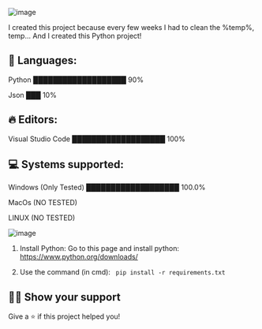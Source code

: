 ![image](https://github.com/MangyGuitar/Basic-cleaner/assets/114024328/7837e33b-0381-4e4f-a72b-e6657da8d990)

I created this project because every few weeks I had to clean the %temp%, temp... And I created this Python project!


## 💬 Languages:
Python ███████████████████   90%

Json   ███    10%

## 🔥 Editors: 
Visual Studio Code ███████████████████    100%

## 💻 Systems supported:
Windows (Only Tested) ███████████████████  100.0%

MacOs (NO TESTED)

LINUX (NO TESTED)

![image](https://github.com/MangyGuitar/Basic-cleaner/assets/114024328/77483ad9-fee5-4e0a-8c49-599b1229037f)

1. Install Python: Go to this page and install python: https://www.python.org/downloads/

2. Use the command (in cmd):
``` pip install -r requirements.txt```

## :man_astronaut: Show your support

Give a ⭐️ if this project helped you!

